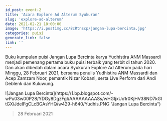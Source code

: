 ```yaml
---
id_post: event-2
title: 'Acara Explore Ad Alterum Syukuran'
slug: 'explore-ad-alterum'
date: 2021-02-21 18:00:00
image: 'https://i.postimg.cc/8cRtnscp/jangan-lupa-bercinta.jpg'
categories: puisi
generate_link: false
link: ''
---
```



Buku kumpulan puisi Jangan Lupa Bercinta karya Yudhistira ANM Massardi menjadi pemenang pertama buku puisi terbaik yang terbit di tahun 2020. Dan akan dibedah dalam acara Syukuran Explore Ad Alterum pada hari Minggu, 28 Februari 2021, bersama penulis Yudhistira ANM Massardi dan Acep Zamzam Noor, pemantik Nizar Kobani, serta Live Perform dari Andi Deblenk dan Kuluwung.

<div class="center-align">
![Jangan Lupa Bercinta](https://1.bp.blogspot.com/-wPu03w00P28/YDGy8DgzFgI/AAAAAAAAASs/wHGIjxUo1r0KjHV38ND7kGItGXiJdeIFgCLcBGAsYHQ/w429-h640/Yudhis.PNG "Jangan Lupa Bercinta")
</div>


>28 Februari 2021